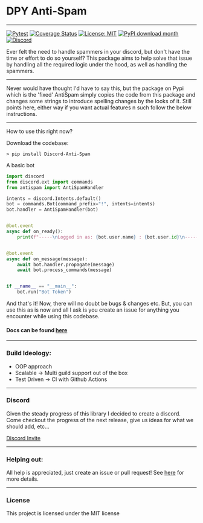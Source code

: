 # DPY Anti-Spam
---

[![Pytest](https://github.com/Skelmis/DPY-Anti-Spam/actions/workflows/pytest.yml/badge.svg?branch=rewrite)](https://github.com/Skelmis/DPY-Anti-Spam/actions/workflows/pytest.yml)
[![Coverage Status](https://coveralls.io/repos/github/Skelmis/DPY-Anti-Spam/badge.svg?branch=rewrite)](https://coveralls.io/github/Skelmis/DPY-Anti-Spam?branch=rewrite)
[![License: MIT](https://img.shields.io/badge/License-MIT-yellow.svg)](https://opensource.org/licenses/MIT)
[![PyPI download month](https://img.shields.io/pypi/dm/Discord-Anti-Spam.svg)](https://pypi.python.org/pypi/Discord-Anti-Spam/)
[![Discord](https://img.shields.io/discord/780784732484141077.svg?label=&logo=discord&logoColor=ffffff&color=7389D8&labelColor=6A7EC2)](https://discord.gg/BqPNSH2jPg)

Ever felt the need to handle spammers in your discord, but don't have the time or effort to do so yourself? 
This package aims to help solve that issue by handling all the required logic under the hood, as well as handling the spammers.

---

Never would have thought I'd have to say this, but the package on Pypi which is the 'fixed' AntiSpam
simply copies the code from this package and changes some strings to introduce spelling changes by the
looks of it. Still points here, either way if you want actual features n such follow the below instructions.

---
How to use this right now?

Download the codebase:
```
> pip install Discord-Anti-Spam
```

A basic bot

```python
import discord
from discord.ext import commands
from antispam import AntiSpamHandler

intents = discord.Intents.default()
bot = commands.Bot(command_prefix="!", intents=intents)
bot.handler = AntiSpamHandler(bot)


@bot.event
async def on_ready():
    print(f"-----\nLogged in as: {bot.user.name} : {bot.user.id}\n-----")


@bot.event
async def on_message(message):
    await bot.handler.propagate(message)
    await bot.process_commands(message)


if __name__ == "__main__":
    bot.run("Bot Token")
```

And that's it!
Now, there will no doubt be bugs & changes etc. But, you can use this as is now and all I ask is you create an issue for anything you encounter while using this codebase.

#### Docs can be found [here](https://dpy-anti-spam.readthedocs.io/en/latest/?)

---

### Build Ideology:
- OOP approach 
- Scalable -> Multi guild support out of the box
- Test Driven -> CI with Github Actions


---

### Discord

Given the steady progress of this library I decided to create a discord.
Come checkout the progress of the next release, give us ideas for what we should add, etc...

[Discord Invite](https://discord.gg/BqPNSH2jPg)

---

### Helping out:
All help is appreciated, just create an issue or pull request!
See [here](https://github.com/Skelmis/DPY-Anti-Spam/blob/master/CONTRIBUTING.md) for more details.

---

### License
This project is licensed under the MIT license
